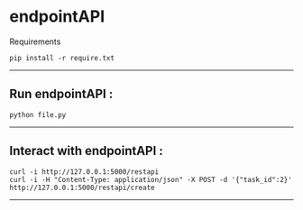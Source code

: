 # endpointAPI

Requirements

```
pip install -r require.txt
```

---

## Run endpointAPI :

```
python file.py
```

---

## Interact with endpointAPI :

```
curl -i http://127.0.0.1:5000/restapi
curl -i -H "Content-Type: application/json" -X POST -d '{"task_id":2}' http://127.0.0.1:5000/restapi/create
```

---
